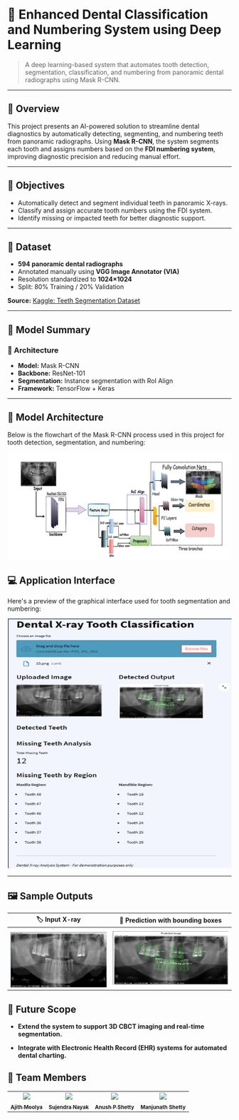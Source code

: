# 🦷 Enhanced Dental Classification and Numbering System using Deep Learning

> A deep learning-based system that automates tooth detection, segmentation, classification, and numbering from panoramic dental radiographs using Mask R-CNN.

---

## 📌 Overview

This project presents an AI-powered solution to streamline dental diagnostics by automatically detecting, segmenting, and numbering teeth from panoramic radiographs. Using **Mask R-CNN**, the system segments each tooth and assigns numbers based on the **FDI numbering system**, improving diagnostic precision and reducing manual effort.

---

## 🎯 Objectives

- Automatically detect and segment individual teeth in panoramic X-rays.
- Classify and assign accurate tooth numbers using the FDI system.
- Identify missing or impacted teeth for better diagnostic support.

---

## 🧪 Dataset

- **594 panoramic dental radiographs**
- Annotated manually using **VGG Image Annotator (VIA)**
- Resolution standardized to **1024×1024**
- Split: 80% Training / 20% Validation

**Source:** [Kaggle: Teeth Segmentation Dataset](https://www.kaggle.com/datasets/humansintheloop/teeth-segmentation-on-dental-x-ray-images)

---

## 🧠 Model Summary

### 🔹 Architecture
- **Model:** Mask R-CNN
- **Backbone:** ResNet-101
- **Segmentation:** Instance segmentation with RoI Align
- **Framework:** TensorFlow + Keras
---
## 🧭 Model Architecture

Below is the flowchart of the Mask R-CNN process used in this project for tooth detection, segmentation, and numbering:

![Model Architecture](samples/architecture.png)


## 💻 Application Interface

Here's a preview of the graphical interface used for tooth segmentation and numbering:

![App Interface](samples/interface.png)

---

## 🖼️ Sample Outputs

| 🏷️ Input X-ray | 🧠 Prediction with bounding boxes |
|----------------|----------------------------------------|
| ![Input X-ray](samples/input.png) | ![Prediction](samples/output.png) |

## 🔮 Future Scope

- **Extend the system to support 3D CBCT imaging and real-time segmentation.**

- **Integrate with Electronic Health Record (EHR) systems for automated dental charting.**

## 👥 Team Members

<table>
  <tr>
    <td align="center">
      <a href="https://github.com/AjithMoolya04">
        <img src="https://github.com/AjithMoolya04.png" width="50"/><br/>
        <sub><b>Ajith Moolya</b></sub>
      </a>
    </td>
    <td align="center">
      <a href="https://github.com/sujendranayak">
        <img src="https://github.com/sujendranayak.png" width="50"/><br/>
        <sub><b>Sujendra Nayak</b></sub>
      </a>
    </td>
    <td align="center">
      <a href="https://github.com/anushshetty">
        <img src="https://github.com/anushshetty.png" width="50"/><br/>
        <sub><b>Anush P Shetty</b></sub>
      </a>
    </td>
    <td align="center">
      <a href="https://github.com/manjushetty">
        <img src="https://github.com/manjushetty.png" width="50"/><br/>
        <sub><b>Manjunath Shetty</b></sub>
      </a>
    </td>
  </tr>
</table>


